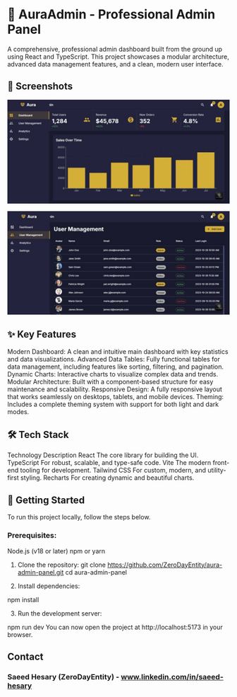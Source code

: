 # 🎨 AuraAdmin - Professional Admin Panel

A comprehensive, professional admin dashboard built from the ground up using React and TypeScript. This project showcases a modular architecture, advanced data management features, and a clean, modern user interface.

## 📸 Screenshots

![AuraAdmin Dashboard Screenshot](https://github.com/ZeroDayEntity/aura-admin-panel/blob/main/screenshots/6039737437640577160.jpg?raw=true)

![AuraAdmin Data Table Screenshot](https://github.com/ZeroDayEntity/aura-admin-panel/blob/main/screenshots/6039737437640577162.jpg?raw=true)

## ✨ Key Features
Modern Dashboard: A clean and intuitive main dashboard with key statistics and data visualizations.
Advanced Data Tables: Fully functional tables for data management, including features like sorting, filtering, and pagination.
Dynamic Charts: Interactive charts to visualize complex data and trends.
Modular Architecture: Built with a component-based structure for easy maintenance and scalability.
Responsive Design: A fully responsive layout that works seamlessly on desktops, tablets, and mobile devices.
Theming: Includes a complete theming system with support for both light and dark modes.


## 🛠️ Tech Stack
Technology	Description
React	The core library for building the UI.
TypeScript	For robust, scalable, and type-safe code.
Vite	The modern front-end tooling for development.
Tailwind CSS	For custom, modern, and utility-first styling.
Recharts	For creating dynamic and beautiful charts.


## 🚀 Getting Started
To run this project locally, follow the steps below.

### Prerequisites:
Node.js (v18 or later)
npm or yarn

1. Clone the repository:
git clone https://github.com/ZeroDayEntity/aura-admin-panel.git
cd aura-admin-panel

2. Install dependencies:

npm install

3. Run the development server:


npm run dev
You can now open the project at http://localhost:5173 in your browser.



## Contact
### Saeed Hesary (ZeroDayEntity) - www.linkedin.com/in/saeed-hesary
